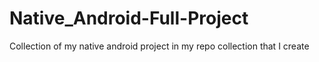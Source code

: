 # Native_Android-Full-Project
Collection of my native android project in my repo collection that I create

